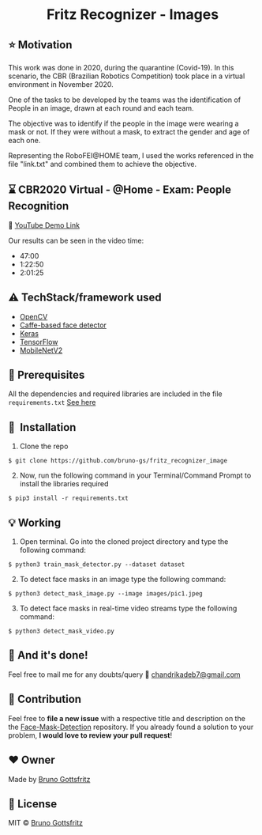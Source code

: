 <h1 align="center">Fritz Recognizer - Images</h1>

## :star: Motivation

This work was done in 2020, during the quarantine (Covid-19). In this scenario, the CBR (Brazilian Robotics Competition) took place in a virtual environment in November 2020. 

One of the tasks to be developed by the teams was the identification of People in an image, drawn at each round and each team. 

The objective was to identify if the people in the image were wearing a mask or not. If they were without a mask, to extract the gender and age of each one.

Representing the RoboFEI@HOME team, I used the works referenced in the file "link.txt" and combined them to achieve the objective.
 
## :hourglass: CBR2020 Virtual - @Home - Exam: People Recognition
:movie_camera: [YouTube Demo Link](https://www.youtube.com/watch?v=EU1RUpT1pf0&t=2920s)

Our results can be seen in the video time:

- 47:00
- 1:22:50
- 2:01:25


## :warning: TechStack/framework used

- [OpenCV](https://opencv.org/)
- [Caffe-based face detector](https://caffe.berkeleyvision.org/)
- [Keras](https://keras.io/)
- [TensorFlow](https://www.tensorflow.org/)
- [MobileNetV2](https://arxiv.org/abs/1801.04381)

## :key: Prerequisites

All the dependencies and required libraries are included in the file <code>requirements.txt</code> [See here](https://github.com/bruno-gs/fritz_recognizer_image/blob/main/requirements.txt)


## 🚀&nbsp; Installation
1. Clone the repo
```
$ git clone https://github.com/bruno-gs/fritz_recognizer_image
```

2. Now, run the following command in your Terminal/Command Prompt to install the libraries required
```
$ pip3 install -r requirements.txt
```

## :bulb: Working

1. Open terminal. Go into the cloned project directory and type the following command:
```
$ python3 train_mask_detector.py --dataset dataset
```

2. To detect face masks in an image type the following command: 
```
$ python3 detect_mask_image.py --image images/pic1.jpeg
```

3. To detect face masks in real-time video streams type the following command:
```
$ python3 detect_mask_video.py 
```
## :clap: And it's done!
Feel free to mail me for any doubts/query 
:email: chandrikadeb7@gmail.com

## :handshake: Contribution
Feel free to **file a new issue** with a respective title and description on the the [Face-Mask-Detection](https://github.com/chandrikadeb7/Face-Mask-Detection/issues) repository. If you already found a solution to your problem, **I would love to review your pull request**! 

## :heart: Owner
Made  by [Bruno Gottsfritz](https://github.com/bruno-gs)

## :eyes: License
MIT © [Bruno Gottsfritz](https://github.com/bruno-gs/fritz_recognizer_image/blob/main/LICENSE)
